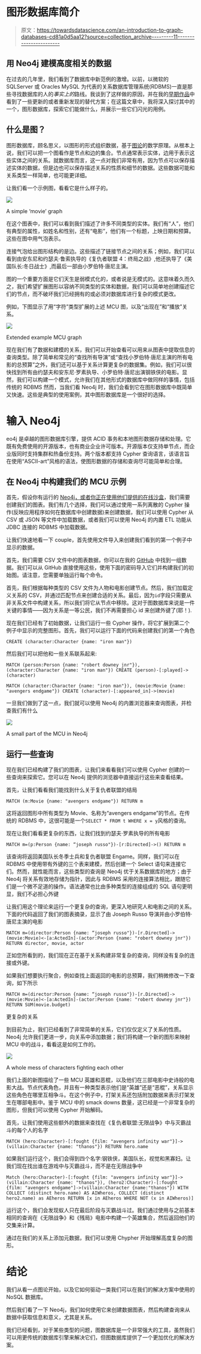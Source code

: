 # 图形数据库简介

> 原文：<https://towardsdatascience.com/an-introduction-to-graph-databases-cd81a0d5aa12?source=collection_archive---------11----------------------->

## 用 Neo4j 建模高度相关的数据

在过去的几年里，我们看到了数据库中新范例的激增。以前，以微软的 SQLServer 或 Oracles MySQL 为代表的关系数据库管理系统(RDBMS)一直是那些寻找数据库的人的*事实上的*路线。我谈到了这样做的原因，并在我的[早期作品](https://medium.com/@johnclarke_82232/comparing-the-most-common-nosql-database-types-d6d54d538ba2)中看到了一些更新的或者重新发现的替代方案；在这篇文章中，我将深入探讨其中的一个，图形数据库，探索它们能做什么，并展示一些它们闪光的用例。

## 什么是图？

图形数据库，顾名思义，以图形的形式组织数据，基于[图论](https://en.wikipedia.org/wiki/Graph_theory)的数学原理。从根本上说，我们可以把一个图看作是节点和边的集合。节点通常表示实体，边用于表示这些实体之间的关系。就数据库而言，这一点对我们非常有用，因为节点可以保存描述实体的数据，但是边也可以保存描述关系的性质和细节的数据。这些数据可能和关系类型一样简单，也可能更详细。

让我们看一个示例图，看看它是什么样子的。

![](img/fca40f7151468ca1d7c8f63bf9d4e612.png)

A simple ‘movie’ graph

在这个图表中，我们可以看到我们描述了许多不同类型的实体。我们有“人”，他们有典型的属性，如姓名和性别，还有“电影”，他们有一个标题，上映日期和预算。这些在图中用气泡表示。

连接气泡给出图形结构的是边。这些描述了链接节点之间的关系；例如，我们可以看到由安东尼和约瑟夫·鲁索执导的《复仇者联盟 4：终局之战》,他还执导了《美国队长:冬日战士》,而最后一部由小罗伯特·唐尼主演。

图的一个重要方面是它们天生是弱模式化的，或者说是无模式的。这意味着久而久之，我们希望扩展图形以容纳不同类型的实体和数据，我们可以简单地创建描述它们的节点，而不破坏我们已经拥有的或必须对数据库进行复杂的模式更改。

例如，下图显示了用“字符”类型扩展的上述 MCU 图，以及“出现在”和“播放”关系。

![](img/3bf79c7c41b9664b2bb40bc6e7fcf8b5.png)

Extended example MCU graph

现在我们有了数据和建模的关系，我们可以开始查看可以用来从图表中提取信息的查询类型。除了简单和常见的“查找所有导演”或“查找小罗伯特·唐尼主演的所有电影的总预算”之外，我们还可以基于关系计算更复杂的数据集。例如，我们可以很快找到所有由约瑟夫和安东尼·罗素执导、小罗伯特·唐尼出演钢铁侠的电影。显然，我们可以构建一个模式，允许我们在其他形式的数据库中做同样的事情，包括传统的 RDBMS 然而，当我们看 Neo4j 时，我们会看到它在图形数据库中既简单又快速。这些是典型的使用案例，其中图形数据库是一个很好的选择。

# 输入 Neo4j

eo4j 是卓越的图形数据库引擎，提供 ACID 事务和本地图形数据存储和处理。它既有免费使用的开源版本，也有商业企业许可版本。开源版本仅支持单节点，而企业版同时支持集群和热备份支持。两个版本都支持 Cypher 查询语言，该语言旨在使用“ASCII-art”风格的语法，使图形数据的存储和查询尽可能简单和合理。

## 在 Neo4j 中构建我们的 MCU 示例

首先，假设你有运行的 [Neo4j，或者你正在使用他们提供的](https://neo4j.com/docs/operations-manual/current/installation/)[在线沙盒](https://neo4j.com/sandbox-v2/)，我们需要创建我们的图表。我们有几个选择，我们可以通过使用一系列离散的 Cypher 操作(反映应用程序如何在数据库中创建数据)来创建数据，我们可以使用 Cypher 从 CSV 或 JSON 等文件中加载数据，或者我们可以使用 Neo4j 的内置 ETL 功能从 JDBC 连接的 RDBMS 中加载数据。

让我们快速地看一下 couple，首先使用文件导入来创建我们看到的第一个例子中显示的数据。

首先，我们需要 CSV 文件中的图表数据，你可以在我的 [GitHub](https://github.com/TheMagoo73/neo4j-mcu/) 中找到一组数据。我们可以从 GitHub 直接使用这些，使用下面的密码导入它们并构建我们的初始图。请注意，您需要单独运行每个命令。

首先，我们根据每种类型的 CSV 文件为人物和电影创建节点。然后，我们加载定义关系的 CSV，并通过匹配节点来创建合适的关系。最后，因为`id`字段只需要从非关系文件中构建关系，所以我们将它从节点中移除。这对于图数据库来说是一件关键的事情——因为关系是一等公民，我们不再需要担心 id 来创建外键了(耶！).

现在我们已经有了初始数据，让我们运行一些 Cypher 操作，将它扩展到第二个例子中显示的完整图形。首先，我们可以运行下面的代码来创建我们的第一个角色

`CREATE (character:Character {name: "iron man"})`

然后我们可以把他和一些关系联系起来:

`MATCH (person:Person {name: "robert downey jnr"}), (character:Character {name: "iron man"}) CREATE (person)-[:played]->(character)`

`MATCH (character:Character {name: "iron man"}), (movie:Movie {name: "avengers endgame"}) CREATE (character)-[:appeared_in]->(movie)`

一旦我们做到了这一点，我们就可以使用 Neo4j 的内置浏览器来查询图表，并检查我们有什么

![](img/73656ee02a02c52586b2a8d5aadca6be.png)

A small part of the MCU in Neo4j

## 运行一些查询

现在我们已经构建了我们的图表，让我们来看看我们可以使用 Cypher 创建的一些查询来探索它。您可以在 Neo4j 提供的浏览器中直接运行这些来查看结果。

首先，让我们看看我们能找到什么关于复仇者联盟的结局

`MATCH (m:Movie {name: "avengers endgame"}) RETURN m`

这将返回图形中所有类型为 Movie、名称为“avengers endgame”的节点。在传统的 RDBMS 中，这很可能是一个`SELECT * FROM t WHERE x = y`风格的查询。

现在让我们看看更复杂的东西，让我们找到约瑟夫·罗素执导的所有电影

`MATCH m=(p:Person {name: “joseph russo"})-[r:Directed]->() RETURN m`

该查询将返回美国队长冬季士兵和复仇者联盟 Engame。同样，我们可以在 RDBMS 中使用带有外键的三个表来建模，然后创建一个 Select 语句来连接它们。然而，就性能而言，这些类型的查询是 Neo4j 优于关系数据库的地方；由于 Neo4j 将关系有效地存储为指针，因此与 RDBMS 采用的连接算法相比，跟随它们是一个微不足道的操作。语法通常也比由多种类型的连接组成的 SQL 语句更明显，我们不必担心外键

让我们用这个理论来运行一个更复杂的查询，更深入地研究人和电影之间的关系。下面的代码返回了我们的图表摘录，显示了由 Joseph Russo 导演并由小罗伯特·唐尼主演的电影

`MATCH m=(director:Person {name: “joseph russo"})-[r.Directed]->(movie:Movie)<-[a:ActedIn]-(actor:Person {name: "robert downey jnr"}) RETURN director, movie, actor`

正如您所看到的，我们现在正在基于关系构建非常复杂的查询，同样没有复杂的连接或外键。

如果我们想要执行聚合，例如查找上面返回的电影的总预算，我们稍微修改一下查询，如下所示

`MATCH m=(director:Person {name: “joseph russo"})-[r.Directed]->(movie:Movie)<-[a:ActedIn]-(actor:Person {name: "robert downey jnr"}) RETURN SUM(movie.budget)`

更复杂的关系

到目前为止，我们已经看到了非常简单的关系，它们仅仅定义了关系的性质。Neo4j 允许我们更进一步，向关系中添加数据；我们将构建一个新的图形来映射 MCU 中的战斗，看看这是如何工作的。

![](img/15abea1fb186beeab3215d2aa7436b5b.png)

A whole mess of characters fighting each other

我们上面的新图描绘了一些 MCU 英雄和恶棍，以及他们在三部电影中史诗般的电影大战。节点代表角色，并且有一种类型表示他们是“英雄”还是“恶棍”，关系显示这些角色在哪里互相争斗。在这个例子中，打架关系还包括附加数据来表示打架发生在哪部电影中。鉴于 MCU 中的 smack downs 数量，这已经是一个非常复杂的图形，但我们可以使用 Cypher 开始解码。

首先，让我们使用这些额外的数据来查找在《复仇者联盟:无限战争》中与灭霸战斗的每个人的名字

`MATCH (hero:Character)-[:fought {film: "avengers infinity war"}]->(villain:Character {name: "thanos"}) RETURN hero.name`

如果我们运行这个，我们会得到四个名字:钢铁侠，美国队长，视觉和黑寡妇。让我们现在找出谁在游戏中与灭霸战斗，而不是在无限战争中

`Match (hero:Character)-[:fought {film: "avengers infinity war"}]->(villain:Character {name: "thanos"}), (hero2:Character)-[:fought {film: "avengers endgame"]->(villain:Character {name:"thanos"}) WITH COLLECT (distinct hero.name) AS AIWheros, COLLECT (distinct hero2.name) as AEheros RETURN [x in AEheros WHERE NOT (x in AIWheros)]`

运行这个，我们会发现蚁人只在最后阶段与灭霸战斗过。我们通过使用与之前基本相同的查询在《无限战争》和《残局》电影中构建一个英雄集合，然后返回他们的交集来计算。

通过在我们的关系上添加元数据，我们可以使用 Chypher 开始理解高度复杂的图形。

# 结论

我们从看一点图论开始，以及它如何驱动一类我们可以在我们的解决方案中使用的 NoSQL 数据库。

然后我们看了一下 Neo4j，我们如何使用它来创建数据图表，然后构建查询来从数据中获取信息和意义，尤其是关系。

我们已经看到，对于某些类型的问题，图数据库是一个非常强大的工具，虽然我们可以用更传统的数据库引擎来解决它们，但图数据库提供了一个更加优化的解决方案。